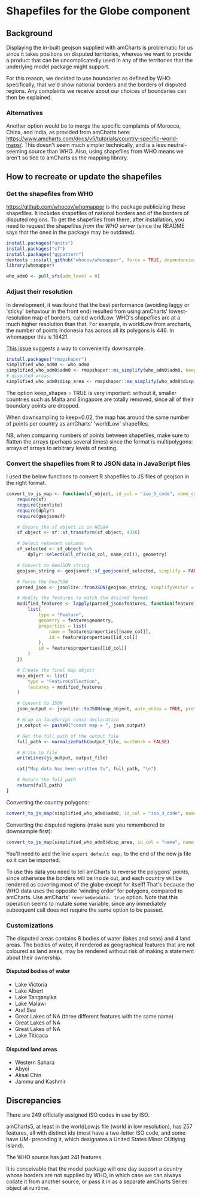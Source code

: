 # Shapefiles for the Globe component

## Background

Displaying the in-built geojson supplied with amCharts is problematic for us since it takes positions on disputed territories, whereas we want to provide a product that can be uncomplicatedly used in any of the territories that the underlying model package might support.

For this reason, we decided to use boundaries as defined by WHO: specifically, that we'd show national borders and the borders of disputed regions. Any complaints we receive about our choices of boundaries can then be explained.

### Alternatives

Another option would be to merge the specific complaints of Morocco, China, and India, as provided from amCharts here: https://www.amcharts.com/docs/v5/tutorials/country-specific-world-maps/. This doesn't seem much simpler technically, and is a less neutral-seeming source than WHO. Also, using shapefiles from WHO means we aren't so tied to amCharts as the mapping library.

## How to recreate or update the shapefiles

### Get the shapefiles from WHO

https://github.com/whocov/whomapper is the package publicizing these shapefiles. It includes shapefiles of national borders and of the borders of disputed regions. To get the shapefiles from there, after installation, you need to request the shapefiles *from the WHO server* (since the README says that the ones in the package may be outdated).

```R
install.packages("units")
install.packages("sf")
install.packages("ggpattern")
devtools::install_github("whocov/whomapper", force = TRUE, dependencies = TRUE)
library(whomapper)

who_adm0 <- pull_sfs(adm_level = 0)
```

### Adjust their resolution

In development, it was found that the best performance (avoiding laggy or 'sticky' behaviour in the front end) resulted from using amCharts' lowest-resolution map of borders, called worldLow. WHO's shapefiles are at a much higher resolution than that. For example, in worldLow from amcharts, the number of points Indonesia has across all its polygons is 446. In whomapper this is 16421.

[This issue](https://github.com/whocov/whomapper/issues/3) suggests a way to conveniently downsample.

```R
install.packages("rmapshaper")
simplified_who_adm0 <- who_adm0
simplified_who_adm0$adm0 <- rmapshaper::ms_simplify(who_adm0$adm0, keep = 0.02, keep_shapes = TRUE)
# disputed areas:
simplified_who_adm0$disp_area <- rmapshaper::ms_simplify(who_adm0$disp_area, keep = 0.02, keep_shapes = TRUE)
```

The option keep_shapes = TRUE is very important: without it, smaller countries such as Malta and Singapore are totally removed, since all of their boundary points are dropped.

When downsampling to keep=0.02, the map has around the same number of points per country as amCharts' 'worldLow' shapefiles.

NB, when comparing numbers of points between shapefiles, make sure to flatten the arrays (perhaps several times) since the format is multipolygons: arrays of arrays to arbitrary levels of nesting.

### Convert the shapefiles from R to JSON data in JavaScript files

I used the below functions to convert R shapefiles to JS files of geojson in the right format.

```R
convert_to_js_map <- function(sf_object, id_col = "iso_3_code", name_col = "adm0_viz_name", output_file = "world_map.js") {
    require(sf)
    require(jsonlite)
    require(dplyr)
    require(geojsonsf)

    # Ensure the sf object is in WGS84
    sf_object <- sf::st_transform(sf_object, 4326)

    # Select relevant columns
    sf_selected <- sf_object %>%
        dplyr::select(all_of(c(id_col, name_col)), geometry)

    # Convert to GeoJSON string
    geojson_string <- geojsonsf::sf_geojson(sf_selected, simplify = FALSE)

    # Parse the GeoJSON
    parsed_json <- jsonlite::fromJSON(geojson_string, simplifyVector = FALSE)

    # Modify the features to match the desired format
    modified_features <- lapply(parsed_json$features, function(feature) {
        list(
            type = "Feature",
            geometry = feature$geometry,
            properties = list(
                name = feature$properties[[name_col]],
                id = feature$properties[[id_col]]
            ),
            id = feature$properties[[id_col]]
        )
    })

    # Create the final map object
    map_object <- list(
        type = "FeatureCollection",
        features = modified_features
    )

    # Convert to JSON
    json_output <- jsonlite::toJSON(map_object, auto_unbox = TRUE, pretty = TRUE)

    # Wrap in JavaScript const declaration
    js_output <- paste0("const map = ", json_output)

    # Get the full path of the output file
    full_path <- normalizePath(output_file, mustWork = FALSE)

    # Write to file
    writeLines(js_output, output_file)

    cat("Map data has been written to", full_path, "\n")

    # Return the full path
    return(full_path)
}
```

Converting the country polygons:
```R
convert_to_js_map(simplified_who_adm0$adm0, id_col = "iso_3_code", name_col = "adm0_viz_name", output_file = "simplified_WHO_adm0_22102024.js")
```

Converting the disputed regions (make sure you remembered to downsample first):
```R
convert_to_js_map(simplified_who_adm0$disp_area, id_col = "name", name_col = "name", output_file = "simplified_WHO_disputed_areas_22102024.js")
```

You'll need to add the line `export default map;` to the end of the new js file so it can be imported.

To use this data you need to tell amCharts to reverse the polygons' points, since otherwise the borders will be inside out, and each country will be rendered as covering most of the globe except for itself! That's because the WHO data uses the opposite 'winding order' for polygons, compared to amCharts. Use amCharts' `reverseGeodata: true` option. Note that this operation seems to mutate some variable, since any immediately subsequent call does not require the same option to be passed.

### Customizations

The disputed areas contains 8 bodies of water (lakes and seas) and 4 land areas. The bodies of water, if rendered as geographical features that are not coloured as land areas, may be rendered without risk of making a statement about their ownership.

#### Disputed bodies of water

* Lake Victoria
* Lake Albert
* Lake Tanganyika
* Lake Malawi
* Aral Sea
* Great Lakes of NA (three different features with the same name)
* Great Lakes of NA
* Great Lakes of NA
* Lake Titicaca

#### Disputed land areas

* Western Sahara
* Abyei
* Aksai Chin
* Jammu and Kashmir

## Discrepancies

There are 249 officially assigned ISO codes in use by ISO.

amCharts5, at least in the worldLow.js file (world in low resolution), has 257 features, all with distinct ids (most have a two-letter ISO code, and some have UM- preceding it, which designates a United States Minor OUtlying Island).

The WHO source has just 241 features.

It is conceivable that the model package will one day support a country whose borders are not supplied by WHO, in which case we can always collate it from another source, or pass it in as a separate amCharts Series object at runtime.

